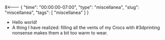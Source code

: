 8<--- { "time": "00:00:00-07:00", "type": "miscellanea", "slug": "miscellanea", "tags": [ "miscellanea" ] }

- Hello world!
- A thing I have realized: filling all the vents of my Crocs with #3dprinting nonsense makes them a bit too warm to wear.
